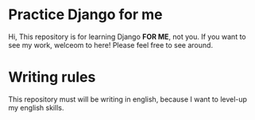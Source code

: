 # Practice Django for me

Hi, This repository is for learning Django **FOR ME**, not you.
If you want to see my work, welceom to here!
Please feel free to see around.

# Writing rules

This repository must will be writing in english, because I want to level-up my english skills.

